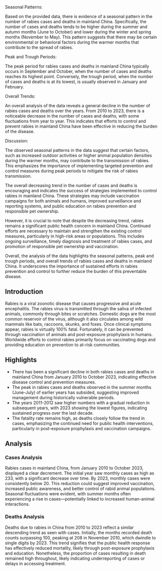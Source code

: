 Seasonal Patterns:

Based on the provided data, there is evidence of a seasonal pattern in the number of rabies cases and deaths in mainland China. Specifically, the number of cases and deaths tends to be higher during the summer and autumn months (June to October) and lower during the winter and spring months (November to May). This pattern suggests that there may be certain environmental or behavioral factors during the warmer months that contribute to the spread of rabies.

Peak and Trough Periods:

The peak period for rabies cases and deaths in mainland China typically occurs in September and October, when the number of cases and deaths reaches its highest point. Conversely, the trough period, when the number of cases and deaths is at its lowest, is usually observed in January and February.

Overall Trends:

An overall analysis of the data reveals a general decline in the number of rabies cases and deaths over the years. From 2010 to 2023, there is a noticeable decrease in the number of cases and deaths, with some fluctuations from year to year. This indicates that efforts to control and prevent rabies in mainland China have been effective in reducing the burden of the disease.

Discussion:

The observed seasonal patterns in the data suggest that certain factors, such as increased outdoor activities or higher animal population densities during the warmer months, may contribute to the transmission of rabies. This emphasizes the importance of implementing targeted prevention and control measures during peak periods to mitigate the risk of rabies transmission.

The overall decreasing trend in the number of cases and deaths is encouraging and indicates the success of strategies implemented to control rabies in mainland China. These strategies may include vaccination campaigns for both animals and humans, improved surveillance and reporting systems, and public education on rabies prevention and responsible pet ownership.

However, it is crucial to note that despite the decreasing trend, rabies remains a significant public health concern in mainland China. Continued efforts are necessary to maintain and strengthen the existing control measures, particularly in high-risk areas or populations. This includes ongoing surveillance, timely diagnosis and treatment of rabies cases, and promotion of responsible pet ownership and vaccination.

Overall, the analysis of the data highlights the seasonal patterns, peak and trough periods, and overall trends of rabies cases and deaths in mainland China. It underscores the importance of sustained efforts in rabies prevention and control to further reduce the burden of this preventable disease.
## Introduction

Rabies is a viral zoonotic disease that causes progressive and acute encephalitis. The rabies virus is transmitted through the saliva of infected animals, commonly through bites or scratches. Domestic dogs are the most common reservoir of the virus, although it also circulates among wild mammals like bats, raccoons, skunks, and foxes. Once clinical symptoms appear, rabies is virtually 100% fatal. Fortunately, it can be prevented through vaccination of animals and post-exposure prophylaxis in humans. Worldwide efforts to control rabies primarily focus on vaccinating dogs and providing education on prevention to at-risk communities.

## Highlights

- There has been a significant decline in both rabies cases and deaths in mainland China from January 2010 to October 2023, indicating effective disease control and prevention measures. <br/>
- The peak in rabies cases and deaths observed in the summer months (June-July) of earlier years has subsided, suggesting improved management during historically vulnerable periods. <br/>
- The years 2011-2012 saw higher numbers with a gradual reduction in subsequent years, with 2023 showing the lowest figures, indicating sustained progress over the last decade. <br/>
- The fatality rate remains high, as deaths closely follow the trend in cases, emphasizing the continued need for public health interventions, particularly in post-exposure prophylaxis and vaccination campaigns. <br/>

## Analysis

### Cases Analysis
Rabies cases in mainland China, from January 2010 to October 2023, displayed a clear decrement. The initial year saw monthly cases as high as 233, with a significant decrease over time. By 2023, monthly cases were consistently below 20. This reduction could suggest improved vaccination, increased public awareness, and better control of rabid animal populations. Seasonal fluctuations were evident, with summer months often experiencing a rise in cases—potentially linked to increased human-animal interactions.

### Deaths Analysis
Deaths due to rabies in China from 2010 to 2023 reflect a similar descending trend as seen with cases. Initially, the months recorded death counts surpassing 100, peaking at 208 in November 2010, which dwindle to single digits by 2023. This trend signifies that the public health response has effectively reduced mortality, likely through post-exposure prophylaxis and education. Nonetheless, the proportion of cases resulting in death remained high throughout, likely indicating underreporting of cases or delays in accessing treatment.
